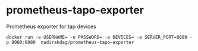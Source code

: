 # prometheus-tapo-exporter
Prometheus exporter for tap devices

`docker run -e USERNAME= -e PASSWORD= -e DEVICES= -e SERVER_PORT=8080 -p 8080:8080  nadirakdag/prometheus-tapo-exporter`
